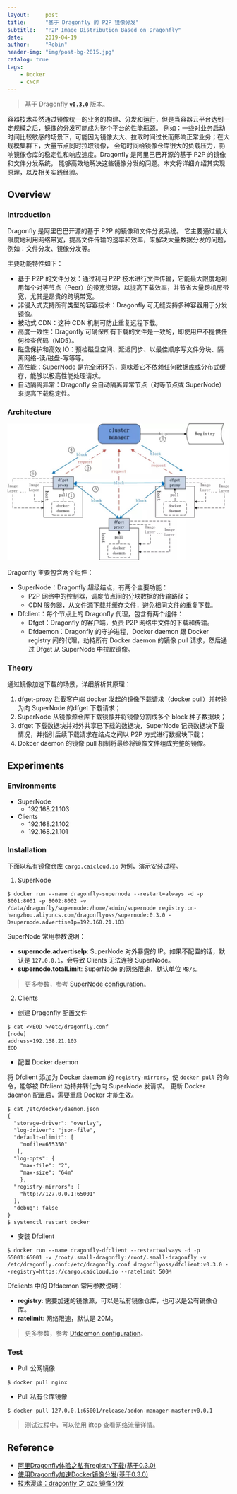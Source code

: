 ```yaml
---
layout:     post
title:      "基于 Dragonfly 的 P2P 镜像分发"
subtitle:   "P2P Image Distribution Based on Dragonfly"
date:       2019-04-19
author:     "Robin"
header-img: "img/post-bg-2015.jpg"
catalog: true
tags:
    - Docker
    - CNCF
---
```


> 基于 Dragonfly [**`v0.3.0`**](https://github.com/dragonflyoss/Dragonfly/releases/tag/v0.3.0) 版本。

容器技术虽然通过镜像统一的业务的构建、分发和运行，但是当容器云平台达到一定规模之后，镜像的分发可能成为整个平台的性能瓶颈。
例如：一些对业务启动时间比较敏感的场景下，可能因为镜像太大、拉取时间过长而影响正常业务；在大规模集群下，大量节点同时拉取镜像，
会短时间给镜像仓库很大的负载压力，影响镜像仓库的稳定性和响应速度。Dragonfly 是阿里巴巴开源的基于 P2P 的镜像和文件分发系统，
能够高效地解决这些镜像分发的问题。本文将详细介绍其实现原理，以及相关实践经验。

## Overview

### Introduction

Dragonfly 是阿里巴巴开源的基于 P2P 的镜像和文件分发系统。
它主要通过最大限度地利用网络带宽，提高文件传输的速率和效率，来解决大量数据分发的问题，例如：文件分发、镜像分发等。

主要功能特性如下：

* 基于 P2P 的文件分发：通过利用 P2P 技术进行文件传输，它能最大限度地利用每个对等节点（Peer）的带宽资源，以提高下载效率，并节省大量跨机房带宽，尤其是昂贵的跨境带宽。
* 非侵入式支持所有类型的容器技术：Dragonfly 可无缝支持多种容器用于分发镜像。
* 被动式 CDN：这种 CDN 机制可防止重复远程下载。
* 高度一致性：Dragonfly 可确保所有下载的文件是一致的，即使用户不提供任何检查代码（MD5）。
* 磁盘保护和高效 IO：预检磁盘空间、延迟同步、以最佳顺序写文件分块、隔离网络-读/磁盘-写等等。
* 高性能：SuperNode 是完全闭环的，意味着它不依赖任何数据库或分布式缓存，能够以极高性能处理请求。
* 自动隔离异常：Dragonfly 会自动隔离异常节点（对等节点或 SuperNode）来提高下载稳定性。

### Architecture

![dragonfly](/img/in-post/dragonfly/dragonfly-arch.png)

Dragonfly 主要包含两个组件：

* SuperNode：Dragonfly 超级结点，有两个主要功能：
    * P2P 网络中的控制器，调度节点间的分块数据的传输路径；
    * CDN 服务器，从文件源下载并缓存文件，避免相同文件的重复下载。
* Dfclient：每个节点上的 Dragonfly 代理，包含有两个组件：
  * Dfget：Dragonfly 的客户端，负责 P2P 网络中文件的下载和传输。
  * Dfdaemon：Dragonfly 的守护进程，Docker daemon 跟 Docker registry 间的代理，劫持所有 Docker daemon 的镜像 pull 请求，然后通过 Dfget 从 SuperNode 中拉取镜像。

### Theory

通过镜像加速下载的场景，详细解析其原理：

1. dfget-proxy 拦截客户端 docker 发起的镜像下载请求（docker pull）并转换为向 SuperNode 的dfget 下载请求；
1. SuperNode 从镜像源仓库下载镜像并将镜像分割成多个 block 种子数据块；
1. dfget 下载数据块并对外共享已下载的数据块，SuperNode 记录数据块下载情况，并指引后续下载请求在结点之间以 P2P 方式进行数据块下载；
1. Dokcer daemon 的镜像 pull 机制将最终将镜像文件组成完整的镜像。

## Experiments

### Environments

* SuperNode
  * 192.168.21.103
* Clients
  * 192.168.21.102
  * 192.168.21.101

### Installation

下面以私有镜像仓库 `cargo.caicloud.io` 为例，演示安装过程。

1. SuperNode

```shell
$ docker run --name dragonfly-supernode --restart=always -d -p 8001:8001 -p 8002:8002 -v /data/dragonfly/supernode:/home/admin/supernode registry.cn-hangzhou.aliyuncs.com/dragonflyoss/supernode:0.3.0 -Dsupernode.advertiseIp=192.168.21.103
```

SuperNode 常用参数说明：

- **supernode.advertiseIp**: SuperNode 对外暴露的 IP。如果不配置的话，默认是 `127.0.0.1`，会导致 Clients 无法连接 SuperNode。
- **supernode.totalLimit**: SuperNode 的网络限速，默认单位 `MB/s`。

> 更多参数，参考 [SuperNode configuration](https://d7y.io/en-us/docs/userguide/supernode_configuration.html)。

2. Clients

* 创建 Dragonfly 配置文件

```shell
$ cat <<EOD >/etc/dragonfly.conf
[node]
address=192.168.21.103
EOD
```

* 配置 Docker daemon

将 Dfclient 添加为 Docker daemon 的 `registry-mirrors`，使 `docker pull` 的命令，能够被 Dfclient 劫持并转化为向 SuperNode 发请求。
更新 Docker daemon 配置后，需要重启 Docker 才能生效。

```shell
$ cat /etc/docker/daemon.json
{
  "storage-driver": "overlay",
  "log-driver": "json-file",
  "default-ulimit": [
    "nofile=655350"
   ],
  "log-opts": {
    "max-file": "2",
    "max-size": "64m"
    },
  "registry-mirrors": [
    "http://127.0.0.1:65001"
  ],
  "debug": false
}
$ systemctl restart docker
```

* 安装 Dfclient

```shell
$ docker run --name dragonfly-dfclient --restart=always -d -p 65001:65001 -v /root/.small-dragonfly:/root/.small-dragonfly -v /etc/dragonfly.conf:/etc/dragonfly.conf dragonflyoss/dfclient:v0.3.0 --registry=https://cargo.caicloud.io --ratelimit 500M
```

Dfclients 中的 Dfdaemon 常用参数说明：

- **registry**: 需要加速的镜像源，可以是私有镜像仓库，也可以是公有镜像仓库。
- **ratelimit**: 网络限速，默认是 20M。

> 更多参数，参考 [Dfdaemon configuration](https://d7y.io/en-us/docs/cli_ref/dfdaemon.html)。

### Test

* Pull 公网镜像

```shell
$ docker pull nginx
```

* Pull 私有仓库镜像

```shell
$ docker pull 127.0.0.1:65001/release/addon-manager-master:v0.0.1
```

> 测试过程中，可以使用 iftop 查看网络流量详情。

## Reference

- [阿里Dragonfly体验之私有registry下载(基于0.3.0)](https://d7y.io/zh-cn/blog/d7y-private-registry.html)
- [使用Dragonfly加速Docker镜像分发(基于0.3.0)](https://d7y.io/zh-cn/blog/d7y-dfdaemon.html)
- [技术漫谈：dragonfly 之 p2p 镜像分发](https://mp.weixin.qq.com/s/95mX8cDox5bmgQ2xGHLPqQ)
